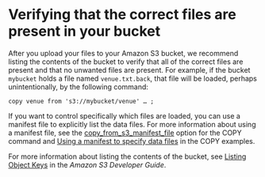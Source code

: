 # Verifying that the correct files are present in your bucket<a name="verifying-that-correct-files-are-present"></a>

After you upload your files to your Amazon S3 bucket, we recommend listing the contents of the bucket to verify that all of the correct files are present and that no unwanted files are present\. For example, if the bucket `mybucket` holds a file named `venue.txt.back`, that file will be loaded, perhaps unintentionally, by the following command:

```
copy venue from 's3://mybucket/venue' … ;
```

If you want to control specifically which files are loaded, you can use a manifest file to explicitly list the data files\. For more information about using a manifest file, see the [copy_from_s3_manifest_file](copy-parameters-data-source-s3.md#copy-manifest-file) option for the COPY command and [Using a manifest to specify data files](r_COPY_command_examples.md#copy-command-examples-manifest) in the COPY examples\. 

For more information about listing the contents of the bucket, see [Listing Object Keys](https://docs.aws.amazon.com/AmazonS3/latest/dev/ListingKeysUsingAPIs.html) in the *Amazon S3 Developer Guide*\.
